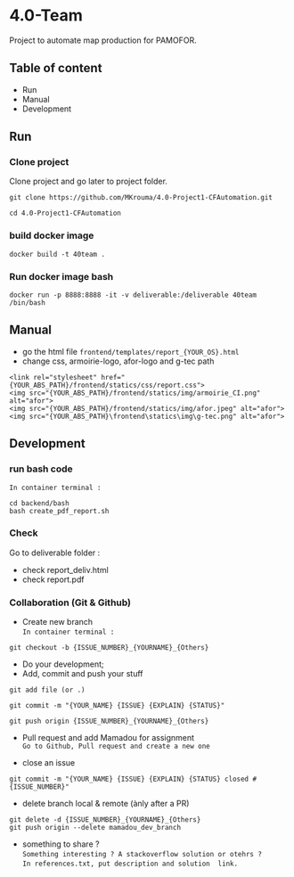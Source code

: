 # 4.0-Team
Project to automate map production for PAMOFOR.

## Table of content
* Run
* Manual
* Development


## Run
### Clone project
Clone project and go later to project folder.
```
git clone https://github.com/MKrouma/4.0-Project1-CFAutomation.git
```
```
cd 4.0-Project1-CFAutomation
```

### build docker image
```
docker build -t 40team .
```

### Run docker image bash
```
docker run -p 8888:8888 -it -v deliverable:/deliverable 40team /bin/bash
```

## Manual
* go the html file `frontend/templates/report_{YOUR_OS}.html`
* change css, armoirie-logo, afor-logo and g-tec path
```
<link rel="stylesheet" href="{YOUR_ABS_PATH}/frontend/statics/css/report.css">
<img src="{YOUR_ABS_PATH}/frontend/statics/img/armoirie_CI.png" alt="afor">
<img src="{YOUR_ABS_PATH}/frontend/statics/img/afor.jpeg" alt="afor">
<img src="{YOUR_ABS_PATH}\frontend\statics\img\g-tec.png" alt="afor">
```


## Development
### run bash code
`In container terminal :`
```
cd backend/bash
bash create_pdf_report.sh
```

### Check
Go to deliverable folder : 
* check report_deliv.html
* check report.pdf


### Collaboration (Git & Github)
* Create new branch \
`In container terminal :`
```
git checkout -b {ISSUE_NUMBER}_{YOURNAME}_{Others}
```
* Do your development;
* Add, commit and push your stuff
```
git add file (or .)
```
```
git commit -m "{YOUR_NAME} {ISSUE} {EXPLAIN} {STATUS}"
```
```
git push origin {ISSUE_NUMBER}_{YOURNAME}_{Others}
```

* Pull request and add Mamadou for assignment \
`Go to Github, Pull request and create a new one`

* close an issue
```
git commit -m "{YOUR_NAME} {ISSUE} {EXPLAIN} {STATUS} closed #{ISSUE_NUMBER}"
```

* delete branch local & remote (ànly after a PR)
```
git delete -d {ISSUE_NUMBER}_{YOURNAME}_{Others}
git push origin --delete mamadou_dev_branch
```

* something to share ?\
`Something interesting ? A stackoverflow solution or otehrs ?`\
`In references.txt, put description and solution  link.`